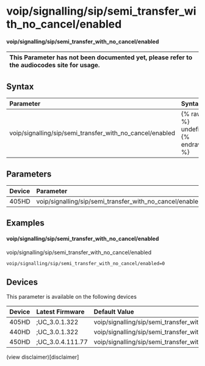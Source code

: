 ﻿---
description: voip/signalling/sip/semi_transfer_with_no_cancel/enabled
search:
    keywords: ['voip','signalling','sip','semi_transfer_with_no_cancel','enabled']
---

# voip/signalling/sip/semi_transfer_with_no_cancel/enabled

#### voip/signalling/sip/semi_transfer_with_no_cancel/enabled


| This Parameter has not been documented yet, please refer to the audiocodes site for usage.  |
| :--- |

## Syntax
| Parameter | Syntax |
| :--- | :--- |
|voip/signalling/sip/semi_transfer_with_no_cancel/enabled | {% raw %} undefined {% endraw %} |

## Parameters
|Device|Parameter|value|Description|
|:---|:---|:---|:---|
| 405HD | voip/signalling/sip/semi_transfer_with_no_cancel/enabled |  |  |

## Examples
#### voip/signalling/sip/semi_transfer_with_no_cancel/enabled

voip/signalling/sip/semi_transfer_with_no_cancel/enabled

```
voip/signalling/sip/semi_transfer_with_no_cancel/enabled=0
```

## Devices
This parameter is available on the following devices

| Device | Latest Firmware | Default Value |
|:---|:---|:---|
| 405HD | ;UC_3.0.1.322 | voip/signalling/sip/semi_transfer_with_no_cancel/enabled=0 
| 440HD | ;UC_3.0.1.322 | voip/signalling/sip/semi_transfer_with_no_cancel/enabled=0 
| 450HD | ;UC_3.0.4.111.77 | voip/signalling/sip/semi_transfer_with_no_cancel/enabled=0 

(view disclaimer)[disclaimer]
